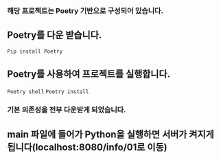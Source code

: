 ### 해당 프로젝트는 Poetry 기반으로 구성되어 있습니다.

## Poetry를 다운 받습니다.
`Pip install Poetry`

## Poetry를 사용하여 프로젝트를 실행합니다.
`Poetry shell`
`Poetry install`
### 기본 의존성을 전부 다운받게 되었습니다.

## main 파일에 들어가 Python을 실행하면 서버가 켜지게 됩니다(localhost:8080/info/01로 이동)

